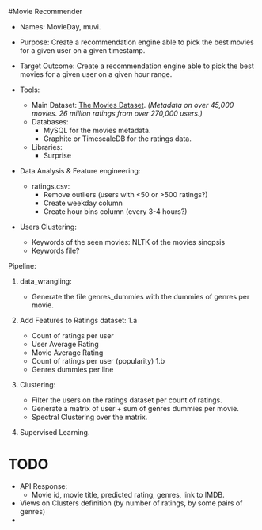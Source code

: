 #Movie Recommender

- Names: MovieDay, muvi.

- Purpose: Create a recommendation engine able to pick the best movies for a given user on a given timestamp.

- Target Outcome: Create a recommendation engine able to pick the best movies for a given user on a given hour range.

- Tools:
    - Main Dataset: [The Movies Dataset](https://www.kaggle.com/rounakbanik/the-movies-dataset#movies_metadata.csv). *(Metadata on over 45,000 movies. 26 million ratings from over 270,000 users.)*
    - Databases:
        - MySQL for the movies metadata.
        - Graphite or TimescaleDB for the ratings data.
    - Libraries: 
        - Surprise 


- Data Analysis & Feature engineering:
    - ratings.csv:
        - Remove outliers (users with <50 or >500 ratings?)
        - Create weekday column
        - Create hour bins column (every 3-4 hours?)


- Users Clustering: 
    - Keywords of the seen movies: NLTK of the movies sinopsis
    - Keywords file?


Pipeline:
1. data_wrangling:
    - Generate the file genres_dummies with the dummies of genres per movie.

2. Add Features to Ratings dataset:
    1.a
    - Count of ratings per user
    - User Average Rating
    - Movie Average Rating
    - Count of ratings per user (popularity)
    1.b
    - Genres dummies per line
3. Clustering:
    - Filter the users on the ratings dataset per count of ratings.
    - Generate a matrix of user + sum of genres dummies per movie.
    - Spectral Clustering over the matrix.
4. Supervised Learning. 


# TODO
- API Response:
    - Movie id, movie title, predicted rating, genres, link to IMDB. 
- Views on Clusters definition (by number of ratings, by some pairs of genres)
- 